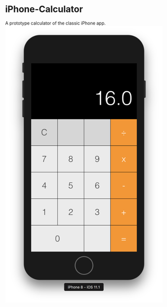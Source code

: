 # iPhone-Calculator
A prototype calculator of the classic iPhone app.
![Alt text](/ScreenShot.png?raw=True "Screen Shot")
